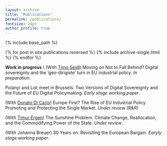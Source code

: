 ```yaml
---
layout: archive
title: "Publications"
permalink: /publications/
fontsize: 24pt
author_profile: true
---
```



{% include base_path %}

{% for post in site.publications reversed %}
  {% include archive-single.html %}
{% endfor %}

**Work in progress** \\
(With [Timo Seidl](https://www.timoseidl.com/)) Moving on Not to Fall Behind? Digital sovereignty and the
‘geo-dirigiste’ turn in EU industrial policy. *In preparation*.

Polanyi and List meet in Brussels. Two Versions of Digital Sovereignty and the Future of EU Digital Policymaking. *Early stage working paper*.

(With [Donato Di Carlo](https://www.mpifg.de/person/110112/2733)) Europe First? The Rise of EU Industrial Policy Promoting and Protecting the Single Market. *Under review (R&R)*

(With [Timur Ergen](https://tergen.org/)) The Sunshine Problem. Climate Change, Reallocation, and the Commodifying Power of the State. *Under review*. 

(With Johanna Breuer) 30 Years on: Revisiting the European Bargain. *Earyly stage working paper*.
